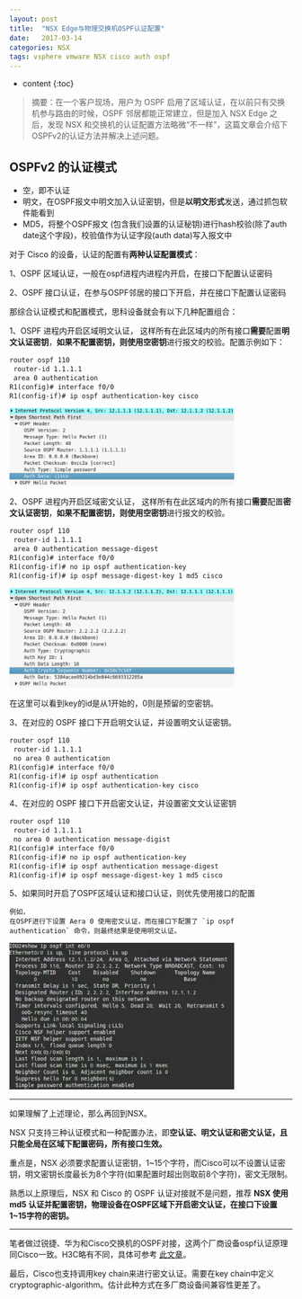 ```yaml
---
layout: post
title:  "NSX Edge与物理交换机OSPF认证配置"
date:   2017-03-14
categories: NSX
tags: vsphere vmware NSX cisco auth ospf
---
```


* content
{:toc}


> 摘要：在一个客户现场，用户为 OSPF 启用了区域认证，在以前只有交换机参与路由的时候，OSPF 邻居都能正常建立，但是加入 NSX Edge 之后，发现 NSX 和交换机的认证配置方法略微“不一样”，这篇文章会介绍下OSPFv2的认证方法并解决上述问题。

## OSPFv2 的认证模式

- 空，即不认证
- 明文，在OSPF报文中明文加入认证密钥，但是**以明文形式**发送，通过抓包软件能看到
- MD5，将整个OSPF报文 (包含我们设置的认证秘钥)进行hash校验(除了auth date这个字段)，校验值作为认证字段(auth data)写入报文中



对于 Cisco 的设备，认证的配置有**两种认证配置模式**：

1、OSPF 区域认证，一般在ospf进程内进程内开启，在接口下配置认证密码

2、OSPF 接口认证，在参与OSPF邻居的接口下开启，并在接口下配置认证密码



那综合认证模式和配置模式，思科设备就会有以下几种配置组合：

1、OSPF 进程内开启区域明文认证， 这样所有在此区域内的所有接口**需要**配置**明文认证密钥**，**如果不配置密钥，则使用空密钥**进行报文的校验。配置示例如下：

```
router ospf 110
 router-id 1.1.1.1
 area 0 authentication
R1(config)# interface f0/0
R1(config-if)# ip ospf authentication-key cisco
```

<img src="/pics/ospf-auth1.png" width="400">

2、OSPF 进程内开启区域密文认证， 这样所有在此区域内的所有接口**需要**配置**密文认证密钥**，**如果不配置密钥，则使用空密钥**进行报文的校验。

```
router ospf 110
 router-id 1.1.1.1
 area 0 authentication message-digest
R1(config)# interface f0/0
R1(config-if)# no ip ospf authentication-key
R1(config-if)# ip ospf message-digest-key 1 md5 cisco
```

<img src="/pics/ospf-auth2.png" width="400">

在这里可以看到key的id是从1开始的，0则是预留的空密钥。

3、在对应的 OSPF 接口下开启明文认证，并设置明文认证密钥。

```
router ospf 110
 router-id 1.1.1.1
 no area 0 authentication
R1(config)# interface f0/0
R1(config-if)# ip ospf authentication
R1(config-if)# ip ospf authentication-key cisco

```

4、在对应的 OSPF 接口下开启密文认证，并设置密文文认证密钥

```
router ospf 110
 router-id 1.1.1.1
 no area 0 authentication message-digist
R1(config)# interface f0/0
R1(config-if)# no ip ospf authentication-key
R1(config-if)# ip ospf authentication message-digest
R1(config-if)# ip ospf message-digest-key 1 md5 cisco
```

5、如果同时开启了OSPF区域认证和接口认证，则优先使用接口的配置

```
例如，
在OSPF进行下设置 Aera 0 使用密文认证，而在接口下配置了 `ip ospf authentication` 命令，则最终结果是使用明文认证。
```

<img src="/pics/ospf-auth3.png" width="400">



---

如果理解了上述理论，那么再回到NSX。

NSX 只支持三种认证模式和一种配置办法，即**空认证、明文认证和密文认证，且只能全局在区域下配置密码，所有接口生效。**

重点是，NSX 必须要求配置认证密钥，1~15个字符，而Cisco可以不设置认证密钥，明文密钥长度最长为8个字符(如果配置时超出则取前8个字符)，密文无限制。

熟悉以上原理后，NSX 和 Cisco 的 OSPF 认证对接就不是问题，推荐 **NSX 使用 md5 认证并配置密钥，物理设备在OSPF区域下开启密文认证，在接口下设置1~15字符的密钥。**

---

笔者做过锐捷、华为和Cisco交换机的OSPF对接，这两个厂商设备ospf认证原理同Cisco一致。H3C略有不同，具体可参考 [此文章](http://www.halfcoffee.com/2016/12/10/h3c_huawei_cisco_ospf_auth/)。

最后，Cisco也支持调用key chain来进行密文认证。需要在key chain中定义cryptographic-algorithm。估计此种方式在多厂商设备间兼容性更差了。





